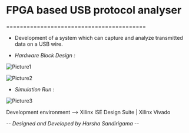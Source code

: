 # FPGA based USB protocol analyser
=========================================

- Development of a system which can capture and analyze transmitted data on a USB wire.

- *Hardware Block Design :*

![Picture1](https://user-images.githubusercontent.com/93194810/139517761-dc1b73a1-f579-4981-b381-9ed9dbfb7ebe.jpg)

![Picture2](https://user-images.githubusercontent.com/93194810/139517781-2a593c34-95ee-47ad-a0f5-e8c88823a6bc.jpg)

- *Simulation Run :*

![Picture3](https://user-images.githubusercontent.com/93194810/139517842-9597ecd2-766b-4600-97b4-467abaac6cb5.png)

Development environment --> Xilinx ISE Design Suite | Xilinx Vivado

-- *Designed and Developed by Harsha Sandirigama* --
